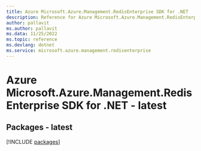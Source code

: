 ```yaml
---
title: Azure Microsoft.Azure.Management.RedisEnterprise SDK for .NET
description: Reference for Azure Microsoft.Azure.Management.RedisEnterprise SDK for .NET
author: pallavit
ms.author: pallavit
ms.data: 11/25/2022
ms.topic: reference
ms.devlang: dotnet
ms.service: microsoft.azure.management.redisenterprise
---
```

# Azure Microsoft.Azure.Management.RedisEnterprise SDK for .NET - latest
## Packages - latest
[!INCLUDE [packages](microsoft.azure.management.redisenterprise-index.md)]